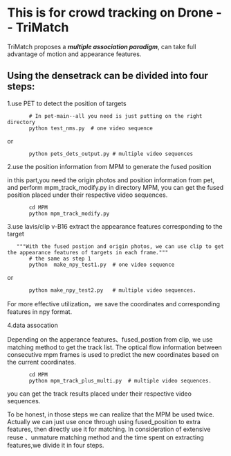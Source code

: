 
# This is for crowd tracking on Drone -- TriMatch

TriMatch proposes a **_multiple association paradigm_**, can take full advantage of motion and appearance features.

<!-- <p align="center"><img src="figs/pipeline.png" width="600"/></p> -->

<!-- > [**TOPIC: A Parallel Association Paradigm for Multi-Object Tracking under Complex Motions and Diverse Scenes**](https://ieeexplore.ieee.org/document/10851814)
>
> Xiaoyan Cao, Yiyao Zheng, Yao Yao, Huapeng Qin, Xiaoyu Cao and Shihui Guo
>
> _[IEEE TIP](https://ieeexplore.ieee.org/document/10851814)_ -->

   
## Using the densetrack can be divided into four steps:
   
   1.use PET to detect the position of targets
       
           # In pet-main--all you need is just putting on the right directory
           python test_nms.py  # one video sequence
         
   or  
         
           python pets_dets_output.py # multiple video sequences
   
   
   2.use the position information from MPM to generate the fused position


  in this part,you need the origin photos and position information from pet, and perform mpm_track_modify.py in directory MPM,
  you can get the fused position placed under their respective video sequences.
         
           cd MPM
           python mpm_track_modify.py 

   3.use lavis/clip v-B16  extract the appearance features corresponding to the target
   
       """With the fused postion and origin photos, we can use clip to get the appearance features of targets in each frame."""
           # the same as step 1
           python  make_npy_test1.py  # one video sequence
   
   or
   
           python make_npy_test2.py   # multiple video sequences. 
   
   For more effective utilization，we save the coordinates and corresponding features in npy format.
 

   4.data assocation 

 
  Depending on the apperance features、fused_postion from clip, we use matching method to get the track list. The optical flow information 
 between consecutive mpm frames is used to predict the new coordinates based on the current coordinates.
         
           cd MPM
           python mpm_track_plus_multi.py  # multiple video sequences. 

   you can get the track results placed under their respective video sequences.




   To be honest, in those steps we can realize that the MPM be used twice. Actually we can just use once through using fused_position to 
extra features, then  directly use it for matching.  In consideration of extensive reuse 、unmature matching method and the time spent on extracting 
features,we divide it in four steps.
